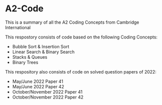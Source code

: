 # A2-Code
This is a summary of all the A2 Coding Concepts from Cambridge International

This respostory consists of code based on the following Coding Concepts:
  - Bubble Sort & Insertion Sort
  - Linear Search & Binary Search
  - Stacks & Queues
  - Binary Trees

This respository also consists of code on solved question papers of 2022:
  - May/June 2022 Paper 41
  - May/June 2022 Paper 42
  - October/November 2022 Paper 41
  - October/November 2022 Paper 42
